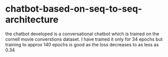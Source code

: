 # chatbot-based-on-seq-to-seq-architecture

the chatbot developed is a conversational chatbot which is trained on the cornell movie converstions dataset.
I have trained it only for 34 epochs but training to approx 140 epochs is good as the loss decreases to as less as 0.34
